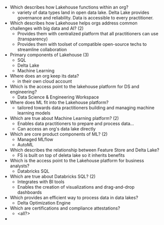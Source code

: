 * Which describes how Lakehouse functions within an org?
	- variety of data types land in open data lake. Delta Lake provides governance and reliability.
	Data is accessible to every practitioner.
* Which describes how Lakehouse helps orgs address common challenges with big data and AI? (2)
	- Provides them with centralized platform that all practitioners can use (transparency)
	- Provides them with toolset of compatible open-source techs to streamline collaboration
* Primary components of Lakehouse (3)
	- SQL
	- Delta Lake
	- Machine Learning
* Where does an org keep its data?
	- in their own cloud account
* Which is the access point to the lakehouse platform for DS and engineering?
	- Data Science & Engineering Workspace
* Where does ML fit into the Lakehouse platform?
	- tailored towards data practitioners building and managing machine learning models
* Which are true about Machine Learning platform? (2)
	- Enables data practitioners to prepare and process data...
	- Can access an org's data lake directly
* Which are core product components of ML? (2)
	- Managed MLflow
	- AutoML
* Which describes the relationship between Feature Store and Delta Lake?
	- FS is built on top of deleta lake so it inherits benefits
* Which is the access point to the Lakehouse platform for business analysts?
	- Databricks SQL
* Which are true about Databricks SQL? (2)
	- Integrates with BI tools
	- Enables the creation of visualizations and drag-and-drop dashboards
* Which provides an efficient way to process data in data lakes?
	- Delta Optimization Engine
* Which are certifications and compliance attestations?
	- <all?>
* 
